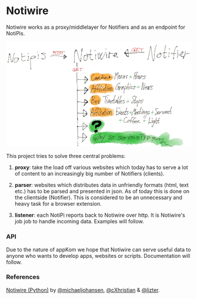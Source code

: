 Notiwire
========
Notiwire works as a proxy/middlelayer for Notifiers and as an endpoint for
NotiPis.

![alt text](wireframe.jpg)

This project tries to solve three central problems:

1. **proxy**: take the load off various websites which today has to serve a lot
of content to an increasingly big number of Notifiers (clients).

2. **parser**: websites which distributes data in unfriendly formats (html, text etc.)
has to be parsed and presented in json. As of today this is done on the clientside (Notifier).
This is considered to be an unnecessary and heavy task for a browser extension.

3. **listener**: each NotiPi reports back to Notiwire over http. It is Notiwire's job
job to handle incoming data. Examples will follow.

### API
Due to the nature of appKom we hope that Notiwire can serve useful data to
anyone who wants to develop apps, websites or scripts. Documentation will follow.

### References
[Notiwire (Python)](https://github.com/appKom/notiwire/commits/master)
by [@michaeljohansen], [@cXhristian] & [@lizter].

[@michaeljohansen]: http://github.com/michaeljohansen "Michael Johansen"
[@cXhristian]: http://github.com/cXhristian "Christian Duvholt"
[@lizter]: http://github.com/lizter "Christian Strand Young"
